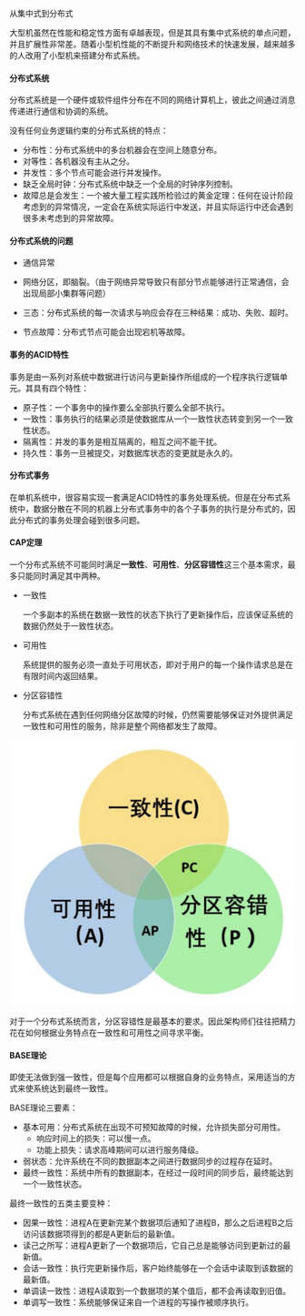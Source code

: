 从集中式到分布式

大型机虽然在性能和稳定性方面有卓越表现，但是其具有集中式系统的单点问题，并且扩展性非常差。随着小型机性能的不断提升和网络技术的快速发展，越来越多的人改用了小型机来搭建分布式系统。

#### 分布式系统

分布式系统是一个硬件或软件组件分布在不同的网络计算机上，彼此之间通过消息传递进行通信和协调的系统。

没有任何业务逻辑约束的分布式系统的特点：

- 分布性：分布式系统中的多台机器会在空间上随意分布。
- 对等性：各机器没有主从之分。
- 并发性：多个节点可能会进行并发操作。
- 缺乏全局时钟：分布式系统中缺乏一个全局的时钟序列控制。
- 故障总是会发生：一个被大量工程实践所检验过的黄金定理：任何在设计阶段考虑到的异常情况，一定会在系统实际运行中发送，并且实际运行中还会遇到很多未考虑到的异常故障。

#### 分布式系统的问题

- 通信异常

- 网络分区，即脑裂。（由于网络异常导致只有部分节点能够进行正常通信，会出现局部小集群等问题）

- 三态：分布式系统的每一次请求与响应会存在三种结果：成功、失败、超时。

- 节点故障：分布式节点可能会出现宕机等故障。

#### 事务的ACID特性

事务是由一系列对系统中数据进行访问与更新操作所组成的一个程序执行逻辑单元。其具有四个特性：

- 原子性：一个事务中的操作要么全部执行要么全部不执行。
- 一致性：事务执行的结果必须是使数据库从一个一致性状态转变到另一个一致性状态。
- 隔离性：并发的事务是相互隔离的，相互之间不能干扰。
- 持久性：事务一旦被提交，对数据库状态的变更就是永久的。

#### 分布式事务

在单机系统中，很容易实现一套满足ACID特性的事务处理系统。但是在分布式系统中，数据分散在不同的机器上分布式事务中的各个子事务的执行是分布式的，因此分布式的事务处理会碰到很多问题。

#### CAP定理

一个分布式系统不可能同时满足**一致性**、**可用性**、**分区容错性**这三个基本需求，最多只能同时满足其中两种。

- 一致性

  一个多副本的系统在数据一致性的状态下执行了更新操作后，应该保证系统的数据仍然处于一致性状态。

- 可用性

  系统提供的服务必须一直处于可用状态，即对于用户的每一个操作请求总是在有限时间内返回结果。

- 分区容错性

  分布式系统在遇到任何网络分区故障的时候，仍然需要能够保证对外提供满足一致性和可用性的服务，除非是整个网络都发生了故障。

![image-20190730155052026](assets/image-20190730155052026.png)



对于一个分布式系统而言，分区容错性是最基本的要求。因此架构师们往往把精力花在如何根据业务特点在一致性和可用性之间寻求平衡。

#### BASE理论

即使无法做到强一致性，但是每个应用都可以根据自身的业务特点，采用适当的方式来使系统达到最终一致性。

BASE理论三要素：

- 基本可用：分布式系统在出现不可预知故障的时候，允许损失部分可用性。
  - 响应时间上的损失：可以慢一点。
  - 功能上损失：请求高峰期间可以进行服务降级。
- 弱状态：允许系统在不同的数据副本之间进行数据同步的过程存在延时。
- 最终一致性：系统中所有的数据副本，在经过一段时间的同步后，最终能达到一个一致性状态。

最终一致性的五类主要变种：

- 因果一致性：进程A在更新完某个数据项后通知了进程B，那么之后进程B之后访问该数据项得到的都是A更新后的最新值。
- 读己之所写：进程A更新了一个数据项后，它自己总是能够访问到更新过的最新值。
- 会话一致性：执行完更新操作后，客户始终能够在一个会话中读取到该数据的最新值。
- 单调读一致性：进程A读取到一个数据项的某个值后，都不会再读取到旧值。
- 单调写一致性：系统能够保证来自一个进程的写操作被顺序执行。

